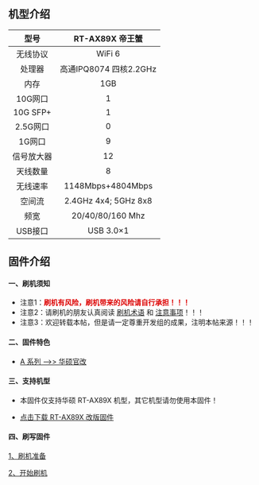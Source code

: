 ## 机型介绍

| 型号 | RT-AX89X 帝王蟹 |
|:--:|:--:|
| 无线协议 | WiFi 6 | 
| 处理器 | 高通IPQ8074 四核2.2GHz | 
| 内存 | 1GB | 
| 10G网口 | 1 | 
| 10G SFP+ | 1 | 
| 2.5G网口 | 0 | 
| 1G网口 | 9 | 
| 信号放大器 | 12 | 
| 天线数量 | 8 | 
| 无线速率 | 1148Mbps+4804Mbps | 
| 空间流 | 2.4GHz 4x4; 5GHz 8x8 | 
| 频宽 | 20/40/80/160 Mhz | 
| USB接口 | USB 3.0×1 | 

## 固件介绍
#### 一、刷机须知
* 注意1：**<font color="#dd0000">刷机有风险，刷机带来的风险请自行承担！！！</font><br />**
* 注意2：请刷机的朋友认真阅读 [刷机术语](/zh/guide/asus/flash/flash_info.html) 和 [注意事项](/zh/guide/asus/flash/flash_matter.html)！！！
* 注意3：欢迎转载本帖，但是请一定尊重开发组的成果，注明本帖来源！！！

#### 二、固件特色
* [A 系列 ——>> 华硕官改](/zh/guide/asus/firmware-a.md)

#### 三、支持机型
* 本固件仅支持华硕 RT-AX89X 机型，其它机型请勿使用本固件！

* [点击下载 RT-AX89X 改版固件](https://www.asusgo.com/firmware/download?devicename=rt-ax89x&firmware=asus_official)

#### 四、刷写固件

[1、刷机准备](/zh/guide/asus/flash/flash_prepare.html) 

[2、开始刷机](/zh/guide/asus/flash/flash_start.html) 
